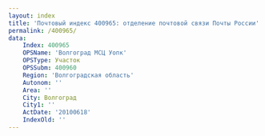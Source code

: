 ```yaml
---
layout: index
title: 'Почтовый индекс 400965: отделение почтовой связи Почты России'
permalink: /400965/
data:
    Index: 400965
    OPSName: 'Волгоград МСЦ Уопк'
    OPSType: Участок
    OPSSubm: 400960
    Region: 'Волгоградская область'
    Autonom: ''
    Area: ''
    City: Волгоград
    City1: ''
    ActDate: '20100618'
    IndexOld: ''
---
```

